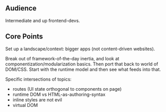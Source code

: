 
Audience
--------

Intermediate and up frontend-devs.

Core Points
-----------

Set up a landscape/context: bigger apps (not content-driven websites).

Break out of framework-of-the-day inertia, and look at componentization/modularization basics. Then port that back to world of DOM/CSS. Start with the runtime model and then see what feeds into that.

Specific intersections of topics:

- routes (UI state orthogonal to components on page)
- runtime DOM vs HTML-as-authoring-syntax
- inline styles are not evil
- virtual DOM
